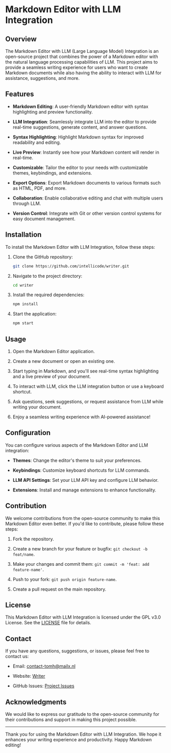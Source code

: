 # Markdown Editor with LLM Integration

## Overview

The Markdown Editor with LLM (Large Language Model) Integration is an open-source project that combines the power of a Markdown editor with the natural language processing capabilities of LLM. This project aims to provide a seamless writing experience for users who want to create Markdown documents while also having the ability to interact with LLM for assistance, suggestions, and more.

## Features

- **Markdown Editing**: A user-friendly Markdown editor with syntax highlighting and preview functionality.

- **LLM Integration**: Seamlessly integrate LLM into the editor to provide real-time suggestions, generate content, and answer questions.

- **Syntax Highlighting**: Highlight Markdown syntax for improved readability and editing.

- **Live Preview**: Instantly see how your Markdown content will render in real-time.

- **Customizable**: Tailor the editor to your needs with customizable themes, keybindings, and extensions.

- **Export Options**: Export Markdown documents to various formats such as HTML, PDF, and more.

- **Collaboration**: Enable collaborative editing and chat with multiple users through LLM.

- **Version Control**: Integrate with Git or other version control systems for easy document management.

## Installation

To install the Markdown Editor with LLM Integration, follow these steps:

1. Clone the GitHub repository:

   ```bash
   git clone https://github.com/intellicode/writer.git
   ```

2. Navigate to the project directory:

   ```bash
   cd writer
   ```

3. Install the required dependencies:

   ```bash
   npm install
   ```

4. Start the application:
   ```bash
   npm start
   ```

## Usage

1. Open the Markdown Editor application.

2. Create a new document or open an existing one.

3. Start typing in Markdown, and you'll see real-time syntax highlighting and a live preview of your document.

4. To interact with LLM, click the LLM integration button or use a keyboard shortcut.

5. Ask questions, seek suggestions, or request assistance from LLM while writing your document.

6. Enjoy a seamless writing experience with AI-powered assistance!

## Configuration

You can configure various aspects of the Markdown Editor and LLM integration:

- **Themes**: Change the editor's theme to suit your preferences.

- **Keybindings**: Customize keyboard shortcuts for LLM commands.

- **LLM API Settings**: Set your LLM API key and configure LLM behavior.

- **Extensions**: Install and manage extensions to enhance functionality.

## Contribution

We welcome contributions from the open-source community to make this Markdown Editor even better. If you'd like to contribute, please follow these steps:

1. Fork the repository.

2. Create a new branch for your feature or bugfix: `git checkout -b feat/name`.

3. Make your changes and commit them: `git commit -m 'feat: add feature-name'`.

4. Push to your fork: `git push origin feature-name`.

5. Create a pull request on the main repository.

## License

This Markdown Editor with LLM Integration is licensed under the GPL v3.0 License. See the [LICENSE](LICENSE) file for details.

## Contact

If you have any questions, suggestions, or issues, please feel free to contact us:

- Email: contact-tomh@mailx.nl

- Website: [Writer](https://www.tomh.nl/projects/writer)

- GitHub Issues: [Project Issues](https://github.com/intellicode/writer/issues)

## Acknowledgments

We would like to express our gratitude to the open-source community for their contributions and support in making this project possible.

---

Thank you for using the Markdown Editor with LLM Integration. We hope it enhances your writing experience and productivity. Happy Markdown editing!
